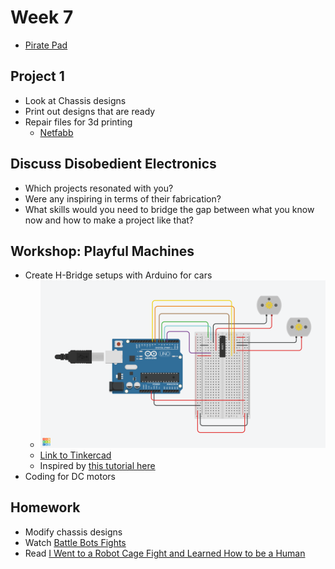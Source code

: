 # Week 7

+ [Pirate Pad](http://piratepad.net/ep/pad/view/ro.B8MdXW-fXTZ/latest)

## Project 1

+ Look at Chassis designs
+ Print out designs that are ready
+ Repair files for 3d printing
	+ [Netfabb](https://service.netfabb.com/service.php)

## Discuss Disobedient Electronics

+ Which projects resonated with you?
+ Were any inspiring in terms of their fabrication?
+ What skills would you need to bridge the gap between what you know now and how to make a project like that?

## Workshop: Playful Machines

+ Create H-Bridge setups with Arduino for cars
	+ ![h_bridge_wiring.png](h_bridge_wiring.png)
	+ [Link to Tinkercad](https://www.tinkercad.com/things/jBqTudCu17U-funky-albar/editel?tenant=circuits?sharecode=8oEZgopIJF3RrQr2U4DN03NYa0uH93f2zb8JBVOEDVE=)
	+ Inspired by [this tutorial here](https://learn.sparkfun.com/tutorials/experiment-guide-for-the-sparkfun-tinker-kit/experiment-9-driving-a-motor-with-an-h-bridge)
+ Coding for DC motors

## Homework

+ Modify chassis designs
+ Watch [Battle Bots Fights](https://www.youtube.com/watch?v=oBkEMZg1iqQ&list=PLDe0CguuqcMD6Ee3rQfJBkUCKzilzx1lF)
+ Read [I Went to a Robot Cage Fight and Learned How to be a Human](https://www.wired.com/2015/09/went-robot-cage-fight-learned-human/)